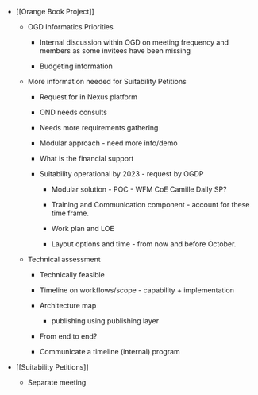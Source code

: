 - [[Orange Book Project]]
	 - OGD Informatics Priorities
		 - Internal discussion within OGD on meeting frequency and members as some invitees have been missing

		 - Budgeting information

	 - More information needed for Suitability Petitions
		 - Request for in Nexus platform

		 - OND needs consults

		 - Needs more requirements gathering 

		 - Modular approach - need more info/demo

		 - What is the financial support

		 - Suitability operational by 2023 - request by OGDP
			 - Modular solution - POC - WFM CoE Camille Daily SP?

			 - Training and Communication component - account for these time frame.

			 - Work plan and LOE

			 - Layout options and time - from now and before October.

	 - Technical assessment
		 - Technically feasible

		 - Timeline on workflows/scope - capability + implementation

		 - Architecture map
			 - publishing using publishing layer

		 - From end to end? 

		 - Communicate a timeline (internal) program

- [[Suitability Petitions]]
	 - Separate meeting

